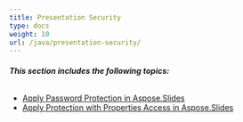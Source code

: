 ```yaml
---
title: Presentation Security
type: docs
weight: 10
url: /java/presentation-security/
---
```


###### **This section includes the following topics:**
- [Apply Password Protection in Aspose.Slides](/slides/java/apply-password-protection-in-aspose-slides-html/)
- [Apply Protection with Properties Access in Aspose.Slides](/slides/java/apply-protection-with-properties-access-in-aspose-slides-html/)
